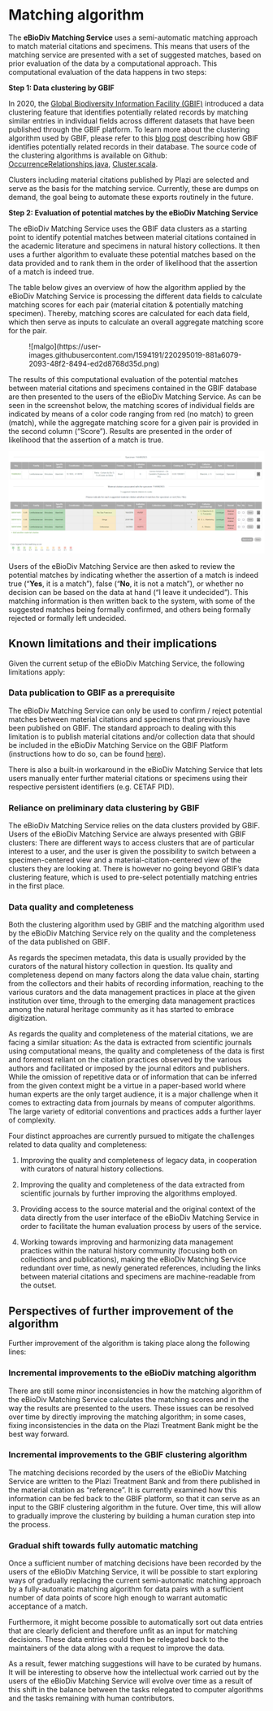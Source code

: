 # Matching algorithm

The **eBioDiv Matching Service** uses a semi-automatic matching approach to match material citations and specimens. This means that users of the matching service are presented with a set of suggested matches, based on prior evaluation of the data by a computational approach. This computational evaluation of the data happens in two steps:

**Step 1: Data clustering by GBIF**

In 2020, the [Global Biodiversity Information Facility (GBIF)](https://www.gbif.org/) introduced a data clustering feature that identifies potentially related records by matching similar entries in individual fields across different datasets that have been published through the GBIF platform. To learn more about the clustering algorithm used by GBIF, please refer to this [blog post](https://data-blog.gbif.org/post/clustering-occurrences/) describing how GBIF identifies potentially related records in their database. The source code of the clustering algorithms is available on Github: [OccurrenceRelationships.java](https://github.com/gbif/pipelines/blob/dev/sdks/core/src/main/java/org/gbif/pipelines/core/parsers/clustering/OccurrenceRelationships.java#L26), [Cluster.scala](https://github.com/gbif/pipelines/blob/dev/gbif/ingestion/clustering-gbif/src/main/scala/org/gbif/pipelines/clustering/Cluster.scala).

Clusters including material citations published by Plazi are selected and serve as the basis for the matching service. Currently, these are dumps on demand, the goal being to automate these exports routinely in the future.

**Step 2: Evaluation of potential matches by the eBioDiv Matching Service**

The eBioDiv Matching Service uses the GBIF data clusters as a starting point to identify potential matches between material citations contained in the academic literature and specimens in natural history collections. It then uses a further algorithm to evaluate these potential matches based on the data provided and to rank them in the order of likelihood that the assertion of a match is indeed true.

The table below gives an overview of how the algorithm applied by the eBioDiv Matching Service is processing the different data fields to calculate matching scores for each pair (material citation & potentially matching specimen). Thereby, matching scores are calculated for each data field, which then serve as inputs to calculate an overall aggregate matching score for the pair.

<figure markdown>
  ![malgo](https://user-images.githubusercontent.com/1594191/220295019-881a6079-2093-48f2-8494-ed2d8768d35d.png)
  <figcaption></figcaption>
</figure>

The results of this computational evaluation of the potential matches between material citations and specimens contained in the GBIF database are then presented to the users of the eBioDiv Matching Service. As can be seen in the screenshot below, the matching scores of individual fields are indicated by means of a color code ranging from red (no match) to green (match), while the aggregate matching score for a given pair is provided in the second column (“Score”). Results are presented in the order of likelihood that the assertion of a match is true.

![](matching-score.png)

Users of the eBioDiv Matching Service are then asked to review the potential matches by indicating whether the assertion of a match is indeed true (“**Yes**, it is a match”), false (“**No**, it is not a match”), or whether no decision can be based on the data at hand (“I leave it undecided”). This matching information is then written back to the system, with some of the suggested matches being formally confirmed, and others being formally rejected or formally left undecided.  

## Known limitations and their implications

Given the current setup of the eBioDiv Matching Service, the following limitations apply:

### Data publication to GBIF as a prerequisite

The eBioDiv Matching Service can only be used to confirm / reject potential matches between material citations and specimens that previously have been published on GBIF. The standard approach to dealing with this limitation is to publish material citations and/or collection data that should be included in the eBioDiv Matching Service on the GBIF Platform (instructions how to do so, can be found [here](https://ebiodiv.org/help/data/)).

There is also a built-in workaround in the eBioDiv Matching Service that lets users manually enter further material citations or specimens using their respective persistent identifiers (e.g. CETAF PID).

### Reliance on preliminary data clustering by GBIF

The eBioDiv Matching Service relies on the data clusters provided by GBIF. Users of the eBioDiv Matching Service are always presented with GBIF clusters: There are different ways to access clusters that are of particular interest to a user, and the user is given the possibility to switch between a specimen-centered view and a material-citation-centered view of the clusters they are looking at. There is however no going beyond GBIF’s data clustering feature, which is used to pre-select potentially matching entries in the first place.

### Data quality and completeness

Both the clustering algorithm used by GBIF and the matching algorithm used by the eBioDiv Matching Service rely on the quality and the completeness of the data published on GBIF. 

As regards the specimen metadata, this data is usually provided by the curators of the natural history collection in question. Its quality and completeness depend on many factors along the data value chain, starting from the collectors and their habits of recording information, reaching to the various curators and the data management practices in place at the given institution over time, through to the emerging data management practices among the natural heritage community as it has started to embrace digitization.

As regards the quality and completeness of the material citations, we are facing a similar situation: As the data is extracted from scientific journals using computational means, the quality and completeness of the data is first and foremost reliant on the citation practices observed by the various authors and facilitated or imposed by the journal editors and publishers. While the omission of repetitive data or of information that can be inferred from the given context might be a virtue in a paper-based world where human experts are the only target audience, it is a major challenge when it comes to extracting data from journals by means of computer algorithms. The large variety of editorial conventions and practices adds a further layer of complexity.

Four distinct approaches are currently pursued to mitigate the challenges related to data quality and completeness:

1. Improving the quality and completeness of legacy data, in cooperation with curators of natural history collections. 

2. Improving the quality and completeness of the data extracted from scientific journals by further improving the algorithms employed.

3. Providing access to the source material and the original context of the data directly from the user interface of the eBioDiv Matching Service in order to facilitate the human evaluation process by users of the service.

4. Working towards improving and harmonizing data management practices within the natural history community (focusing both on collections and publications), making the eBioDiv Matching Service redundant over time, as newly generated references, including the links between material citations and specimens are machine-readable from the outset. 

## Perspectives of further improvement of the algorithm

Further improvement of the algorithm is taking place along the following lines:

### Incremental improvements to the eBioDiv matching algorithm
 
There are still some minor inconsistencies in how the matching algorithm of the eBioDiv Matching Service calculates the matching scores and in the way the results are presented to the users. These issues can be resolved over time by directly improving the matching algorithm; in some cases, fixing inconsistencies in the data on the Plazi Treatment Bank might be the best way forward.

### Incremental improvements to the GBIF clustering algorithm

The matching decisions recorded by the users of the eBioDiv Matching Service are written to the Plazi Treatment Bank and from there published in the material citation as “reference”. It is currently examined how this information can be fed back to the GBIF platform, so that it can serve as an input to the GBIF clustering algorithm in the future. Over time, this will allow to gradually improve the clustering by building a human curation step into the process. 

### Gradual shift towards fully automatic matching

Once a sufficient number of matching decisions have been recorded by the users of the eBioDiv Matching Service, it will be possible to start exploring ways of gradually replacing the current semi-automatic matching approach by a fully-automatic matching algorithm for data pairs with a sufficient number of data points of score high enough to warrant automatic acceptance of a match. 

Furthermore, it might become possible to automatically sort out data entries that are clearly deficient and therefore unfit as an input for matching decisions. These data entries could then be relegated back to the maintainers of the data along with a request to improve the data.

As a result, fewer matching suggestions will have to be curated by humans. It will be interesting to observe how the intellectual work carried out by the users of the eBioDiv Matching Service will evolve over time as a result of this shift in the balance between the tasks relegated to computer algorithms and the tasks remaining with human contributors.


<!--
<iframe src="https://staging.ebiodiv.org/scoring" style="width:100%; height: 70rem; padding: 0; border: none">
-->
